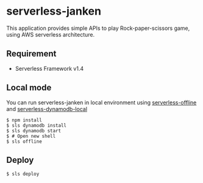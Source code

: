 # serverless-janken

This application provides simple APIs to play Rock-paper-scissors game, using AWS serverless architecture.

## Requirement

* Serverless Framework v1.4

## Local mode

You can run serverless-janken in local environment using [serverless-offline](https://github.com/dherault/serverless-offline) and [serverless-dynamodb-local](https://github.com/99xt/serverless-dynamodb-local)

```
$ npm install
$ sls dynamodb install
$ sls dynamodb start
$ # Open new shell
$ sls offline
```

## Deploy

```
$ sls deploy
```
